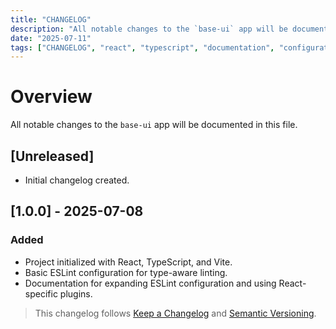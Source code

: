 ```yaml
---
title: "CHANGELOG"
description: "All notable changes to the `base-ui` app will be documented in this file."
date: "2025-07-11"
tags: ["CHANGELOG", "react", "typescript", "documentation", "configuration"]
---
```



# Overview

All notable changes to the `base-ui` app will be documented in this file.

## [Unreleased]
- Initial changelog created.

## [1.0.0] - 2025-07-08
### Added
- Project initialized with React, TypeScript, and Vite.
- Basic ESLint configuration for type-aware linting.
- Documentation for expanding ESLint configuration and using React-specific plugins.


> This changelog follows [Keep a Changelog](https://keepachangelog.com/en/1.0.0/) and [Semantic Versioning](https://semver.org/).

